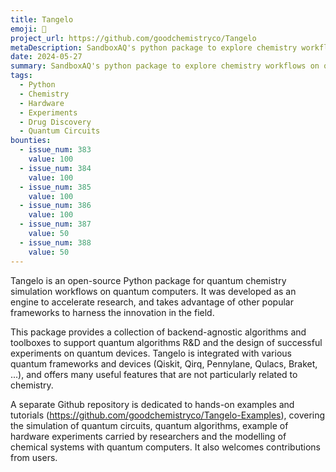 ```yaml
---
title: Tangelo
emoji: 🍊
project_url: https://github.com/goodchemistryco/Tangelo
metaDescription: SandboxAQ's python package to explore chemistry workflows on quantum computers
date: 2024-05-27
summary: SandboxAQ's python package to explore chemistry workflows on quantum computers
tags:
  - Python
  - Chemistry
  - Hardware
  - Experiments
  - Drug Discovery
  - Quantum Circuits
bounties:
  - issue_num: 383
    value: 100
  - issue_num: 384
    value: 100
  - issue_num: 385
    value: 100
  - issue_num: 386
    value: 100
  - issue_num: 387
    value: 50
  - issue_num: 388
    value: 50
---
```


Tangelo is an open-source Python package for quantum chemistry simulation workflows on quantum computers. It was developed as an engine to accelerate research, and takes advantage of other popular frameworks to harness the innovation in the field.

This package provides a collection of backend-agnostic algorithms and toolboxes to support quantum algorithms R&D and the design of successful experiments on quantum devices. Tangelo is integrated with various quantum frameworks and devices (Qiskit, Qirq, Pennylane, Qulacs, Braket, ...), and offers many useful features that are not particularly related to chemistry.

A separate Github repository is dedicated to hands-on examples and tutorials (https://github.com/goodchemistryco/Tangelo-Examples), covering the simulation of quantum circuits, quantum algorithms, example of hardware experiments carried by researchers and the modelling of chemical systems with quantum computers. It also welcomes contributions from users.
